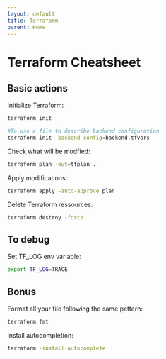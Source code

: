 ```yaml
---
layout: default
title: Terraform
parent: Home
---
```


# Terraform Cheatsheet

## Basic actions

Initialize Terraform:

```bash
terraform init

#To use a file to describe backend configuration
terraform init -backend-config=backend.tfvars
```

Check what will be modfied:

```bash
terraform plan -out=tfplan .
```

Apply modifications:

```bash
terraform apply -auto-approve plan
```

Delete Terraform ressources:

```bash
terraform destroy -force
```

## To debug

Set TF_LOG env variable:

```bash
export TF_LOG=TRACE
```

## Bonus

Format all your file following the same pattern:

```bash
terraform fmt
```

Install autocompletion:

```bash
terraform -install-autocomplete
```
